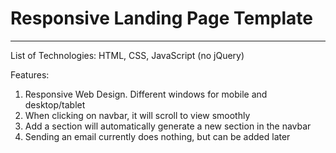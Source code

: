 # Responsive Landing Page Template
***
List of Technologies:
HTML, CSS, JavaScript (no jQuery)

Features:
1. Responsive Web Design. Different windows for mobile and desktop/tablet
2. When clicking on navbar, it will scroll to view smoothly
3. Add a section will automatically generate a new section in the navbar
4. Sending an email currently does nothing, but can be added later

